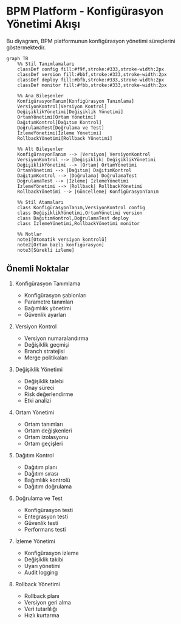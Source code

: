 # BPM Platform - Konfigürasyon Yönetimi Akışı

Bu diyagram, BPM platformunun konfigürasyon yönetimi süreçlerini göstermektedir.

```mermaid
graph TB
    %% Stil Tanımlamaları
    classDef config fill:#f9f,stroke:#333,stroke-width:2px
    classDef version fill:#bbf,stroke:#333,stroke-width:2px
    classDef deploy fill:#bfb,stroke:#333,stroke-width:2px
    classDef monitor fill:#fbb,stroke:#333,stroke-width:2px

    %% Ana Bileşenler
    KonfigürasyonTanım[Konfigürasyon Tanımlama]
    VersiyonKontrol[Versiyon Kontrol]
    DeğişiklikYönetimi[Değişiklik Yönetimi]
    OrtamYönetimi[Ortam Yönetimi]
    DağıtımKontrol[Dağıtım Kontrol]
    DoğrulamaTest[Doğrulama ve Test]
    İzlemeYönetimi[İzleme Yönetimi]
    RollbackYönetimi[Rollback Yönetimi]

    %% Alt Bileşenler
    KonfigürasyonTanım --> |Versiyon| VersiyonKontrol
    VersiyonKontrol --> |Değişiklik| DeğişiklikYönetimi
    DeğişiklikYönetimi --> |Ortam| OrtamYönetimi
    OrtamYönetimi --> |Dağıtım| DağıtımKontrol
    DağıtımKontrol --> |Doğrulama| DoğrulamaTest
    DoğrulamaTest --> |İzleme| İzlemeYönetimi
    İzlemeYönetimi --> |Rollback| RollbackYönetimi
    RollbackYönetimi --> |Güncelleme| KonfigürasyonTanım

    %% Stil Atamaları
    class KonfigürasyonTanım,VersiyonKontrol config
    class DeğişiklikYönetimi,OrtamYönetimi version
    class DağıtımKontrol,DoğrulamaTest deploy
    class İzlemeYönetimi,RollbackYönetimi monitor

    %% Notlar
    note1[Otomatik versiyon kontrolü]
    note2[Ortam bazlı konfigürasyon]
    note3[Sürekli izleme]
```

## Önemli Noktalar

1. Konfigürasyon Tanımlama
   - Konfigürasyon şablonları
   - Parametre tanımları
   - Bağımlılık yönetimi
   - Güvenlik ayarları

2. Versiyon Kontrol
   - Versiyon numaralandırma
   - Değişiklik geçmişi
   - Branch stratejisi
   - Merge politikaları

3. Değişiklik Yönetimi
   - Değişiklik talebi
   - Onay süreci
   - Risk değerlendirme
   - Etki analizi

4. Ortam Yönetimi
   - Ortam tanımları
   - Ortam değişkenleri
   - Ortam izolasyonu
   - Ortam geçişleri

5. Dağıtım Kontrol
   - Dağıtım planı
   - Dağıtım sırası
   - Bağımlılık kontrolü
   - Dağıtım doğrulama

6. Doğrulama ve Test
   - Konfigürasyon testi
   - Entegrasyon testi
   - Güvenlik testi
   - Performans testi

7. İzleme Yönetimi
   - Konfigürasyon izleme
   - Değişiklik takibi
   - Uyarı yönetimi
   - Audit logging

8. Rollback Yönetimi
   - Rollback planı
   - Versiyon geri alma
   - Veri tutarlılığı
   - Hızlı kurtarma 